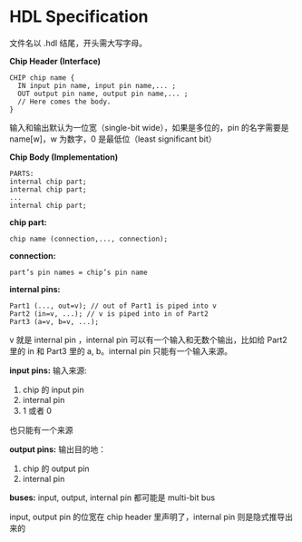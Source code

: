 # HDL Specification
文件名以 .hdl 结尾，开头需大写字母。

**Chip Header (Interface)**


    CHIP chip name {
      IN input pin name, input pin name,... ;
      OUT output pin name, output pin name,... ;
      // Here comes the body.
    }

输入和输出默认为一位宽（single-bit wide），如果是多位的，pin 的名字需要是 name[w]，w 为数字，0 是最低位（least significant bit）

**Chip Body (Implementation)**


    PARTS:
    internal chip part;
    internal chip part;
    ...
    internal chip part;

**chip part:**

    chip name (connection,..., connection);

**connection:**

    part’s pin names = chip’s pin name

**internal pins:**

    Part1 (..., out=v); // out of Part1 is piped into v
    Part2 (in=v, ...); // v is piped into in of Part2
    Part3 (a=v, b=v, ...);

v 就是 internal pin ，internal pin 可以有一个输入和无数个输出，比如给 Part2 里的 in 和 Part3 里的 a, b。internal pin 只能有一个输入来源。

**input pins:**
输入来源:

1. chip 的 input pin
2. internal pin
3. 1 或者 0

也只能有一个来源

**output pins:**
输出目的地：

1. chip 的 output pin
2. internal pin

**buses:**
input, output, internal pin 都可能是 multi-bit bus

input, output pin 的位宽在 chip header 里声明了，internal pin 则是隐式推导出来的

